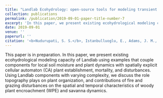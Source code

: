 ```yaml
---
title: "Landlab Ecohydrology: open-source tools for modeling transient ecosystems (In Prep)."
collection: publications
permalink: /publication/2019-09-01-paper-title-number-7
excerpt: 'In this paper, we present existing ecohydrological modeling capacity of Landlab using examples that couple components for local soil moisture and plant dynamics with spatially explicit cellular automaton (CA) plant establishment, mortality, and disturbances. Using Landlab components with varying complexity, we discuss the role topography plays on plant organization, and contributions of fire and grazing disturbances on the spatial and temporal characteristics of woody plant encroachment (WPE) and savanna dynamics.'
date: 2019-09-01
venue: ''
paperurl: ''
citation: '<b>Nudurupati, S. S.</b>, Istanbulluoglu, E., Adams, J. M., Hobley, D. E., Barnhart, K. R., Hutton, E. W., Gasparini, N. M., & Tucker, G. E. (In Prep). Landlab Ecohydrology: a set of open-source components and models to study the effects of climate and disturbance patterns on arid and semiarid ecosystems.'
---
```

This paper is in preparation. In this paper, we present existing ecohydrological modeling capacity of Landlab using examples that couple components for local soil moisture and plant dynamics with spatially explicit cellular automaton (CA) plant establishment, mortality, and disturbances. Using Landlab components with varying complexity, we discuss the role topography plays on plant organization, and contributions of fire and grazing disturbances on the spatial and temporal characteristics of woody plant encroachment (WPE) and savanna dynamics.
